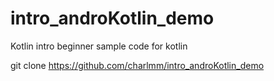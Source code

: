 # intro_androKotlin_demo
Kotlin intro 
beginner sample code for kotlin

git clone https://github.com/charlmm/intro_androKotlin_demo 

